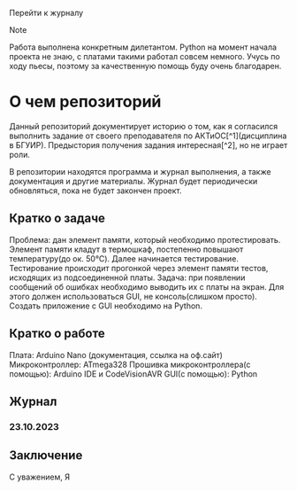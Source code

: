 Перейти к журналу

> [!NOTE]
> Работа выполнена конкретным дилетантом. Python на момент начала проекта не знаю, с платами такими работал совсем немного. Учусь по ходу пьесы, поэтому за качественную помощь буду очень благодарен.

# О чем репозиторий
Данный репозиторий документирует историю о том, как я согласился выполнить задание от своего преподавателя по АКТиОС[^1](дисциплина в БГУИР). Предыстория получения задания интересная[^2], но не играет роли.

В репозитории находятся программа и журнал выполнения, а также документация и другие материалы. Журнал будет периодически обновляться, пока не будет закончен проект. 
## Кратко о задаче
Проблема: дан элемент памяти, который необходимо протестировать. Элемент памяти кладут в термошкаф, постепенно повышают температуру(до ок. 50°C). Далее начинается тестирование. Тестирование происходит прогонкой через элемент памяти тестов, исходящих из подсоединенной платы.
Задача: при появлении сообщений об ошибках необходимо выводить их с платы на экран. Для этого должен использоваться GUI, не консоль(слишком просто). Создать приложение с GUI необходимо на Python.
## Кратко о работе
Плата: Arduino Nano (документация, ссылка на оф.сайт)
Микроконтроллер: ATmega328
Прошивка микроконтроллера(с помощью): Arduino IDE и CodeVisionAVR
GUI(с помощью): Python
## Журнал
### 23.10.2023
## Заключение
С уважением, Я
